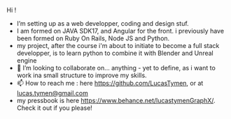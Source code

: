 Hi !
- I’m setting up as a web developper, coding and design stuf.
- I am formed on JAVA SDK17, and Angular for the front. i previously have been formed on Ruby On Rails, Node JS and Python.
- my project, after the course i'm about to initiate to become a full stack developper, is to learn python to combine it with Blender and Unreal engine
- 💞️ I’m looking to collaborate on... anything - yet to define, as i want to work ina small structure to improve my skills.
- 📫 How to reach me : here https://github.com/LucasTymen, or at lucas.tymen@gmail.com
- my pressbook is here https://www.behance.net/lucastymenGraphX/. Check it out if you please!

<!---
LucasTymen/LucasTymen is a ✨ special ✨ repository because its `README.md` (this file) appears on your GitHub profile.
You can click the Preview link to take a look at your changes.
--->
